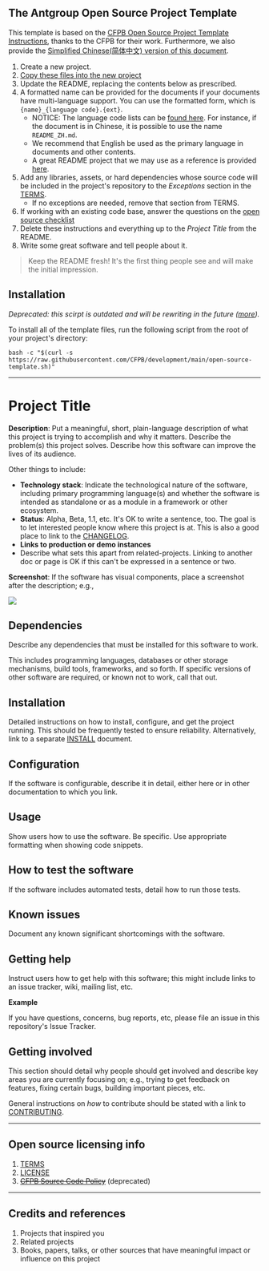 ## The Antgroup Open Source Project Template

This template is based on the [CFPB Open Source Project Template Instructions](https://github.com/cfpb/open-source-project-template), thanks to the CFPB for their work. Furthermore, we also provide the [Simplified Chinese(简体中文) version of this document](README_ZH.md).

1. Create a new project.
2. [Copy these files into the new project](#installation)
3. Update the README, replacing the contents below as prescribed.
4.  A formatted name can be provided for the documents if your documents have multi-language support. You can use the formatted form, which is `{name}_{language code}.{ext}`.
      - NOTICE: The language code lists can be [found here](https://en.wikipedia.org/wiki/List_of_ISO_639_language_codes). For instance, if the document is in Chinese, it is possible to use the name `README_ZH.md`.
      - We recommend that English be used as the primary language in documents and other contents.
      - A great README project that we may use as a reference is provided [here](https://github.com/matiassingers/awesome-readme).
5. Add any libraries, assets, or hard dependencies whose source code will be included
   in the project's repository to the _Exceptions_ section in the [TERMS](TERMS.md).
     - If no exceptions are needed, remove that section from TERMS.
7. If working with an existing code base, answer the questions on the [open source checklist](opensource-checklist.md)
8. Delete these instructions and everything up to the _Project Title_ from the README.
9. Write some great software and tell people about it.

> Keep the README fresh! It's the first thing people see and will make the initial impression.

## Installation

*Deprecated: this scirpt is outdated and will be rewriting in the future ([more](https://github.com/antgroup/open-source-project-template/issues/4)).*

To install all of the template files, run the following script from the root of your project's directory:

```
bash -c "$(curl -s https://raw.githubusercontent.com/CFPB/development/main/open-source-template.sh)"
```

----

# Project Title

**Description**:  Put a meaningful, short, plain-language description of what
this project is trying to accomplish and why it matters.
Describe the problem(s) this project solves.
Describe how this software can improve the lives of its audience.

Other things to include:

  - **Technology stack**: Indicate the technological nature of the software, including primary programming language(s) and whether the software is intended as standalone or as a module in a framework or other ecosystem.
  - **Status**:  Alpha, Beta, 1.1, etc. It's OK to write a sentence, too. The goal is to let interested people know where this project is at. This is also a good place to link to the [CHANGELOG](CHANGELOG.md).
  - **Links to production or demo instances**
  - Describe what sets this apart from related-projects. Linking to another doc or page is OK if this can't be expressed in a sentence or two.


**Screenshot**: If the software has visual components, place a screenshot after the description; e.g.,

![](https://raw.githubusercontent.com/cfpb/open-source-project-template/main/screenshot.png)


## Dependencies

Describe any dependencies that must be installed for this software to work.

This includes programming languages, databases or other storage mechanisms, build tools, frameworks, and so forth.
If specific versions of other software are required, or known not to work, call that out.

## Installation

Detailed instructions on how to install, configure, and get the project running.
This should be frequently tested to ensure reliability. Alternatively, link to
a separate [INSTALL](INSTALL.md) document.

## Configuration

If the software is configurable, describe it in detail, either here or in other documentation to which you link.

## Usage

Show users how to use the software.
Be specific.
Use appropriate formatting when showing code snippets.

## How to test the software

If the software includes automated tests, detail how to run those tests.

## Known issues

Document any known significant shortcomings with the software.

## Getting help

Instruct users how to get help with this software; this might include links to an issue tracker, wiki, mailing list, etc.

**Example**

If you have questions, concerns, bug reports, etc, please file an issue in this repository's Issue Tracker.

## Getting involved

This section should detail why people should get involved and describe key areas you are
currently focusing on; e.g., trying to get feedback on features, fixing certain bugs, building
important pieces, etc.

General instructions on _how_ to contribute should be stated with a link to [CONTRIBUTING](CONTRIBUTING.md).


----

## Open source licensing info
1. [TERMS](TERMS.md)
2. [LICENSE](LICENSE)
3. <del>[CFPB Source Code Policy](https://github.com/cfpb/source-code-policy/)</del> (deprecated)


----

## Credits and references

1. Projects that inspired you
2. Related projects
3. Books, papers, talks, or other sources that have meaningful impact or influence on this project
